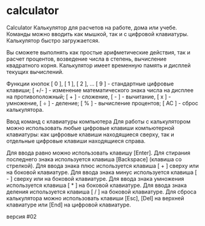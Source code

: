 # calculator

Calculator
Калькулятор для расчетов на работе, дома или учебе. Команды можно вводить как мышкой, так и с цифровой клавиатуры.
Калькулятор быстро загружаетсяя.

Вы сможете выполнять как простые арифметические действия, так и расчет процентов, возведение числа в степень, вычисление квадратного корня. Калькулятор имеет временную память и дисплей текущих вычислений.


Функции кнопок
[ 0 ], [ 1 ], [ 2 ], ... [ 9 ] - стандартные цифровые клавиши;
[ +/- ] - изменение математического знака числа на дисплее на противоположный;
[ + ] - сложение, [ - ] - вычитание, [ х ] - умножение, [ ÷ ] - деление;
[ % ] - вычисление процентов;
[ AC ] - сброс калькулятора.

Ввод команд с клавиатуры компьютера
Для работы с калькулятором можно использовать любые цифровые клавиши компьютерной клавиатуры: как цифровые клавиши находящиеся сверху, так и отдельные цифровые клавиши находящиеся справа.

Для ввода равно можно использовать клавишу [Enter].
Для стирания последнего знака используется клавиша [Backspace] (клавиша со стрелкой).
Для ввода знака плюс используется клавиша [ + ] сверху или на боковой клавиатуре.
Для ввода знака минус используется клавиша [ - ] сверху или на боковой клавиатуре.
Для ввода знака умножения используется клавиша [ * ] на боковой клавиатуре.
Для ввода знака деления используется клавиша [ / ] на боковой клавиатуре.
Для сброса калькулятора можно использовать клавиши [Esc], [Del] на верхней клавиатуре или [End] на цифровой клавиатуре.

версия #02

